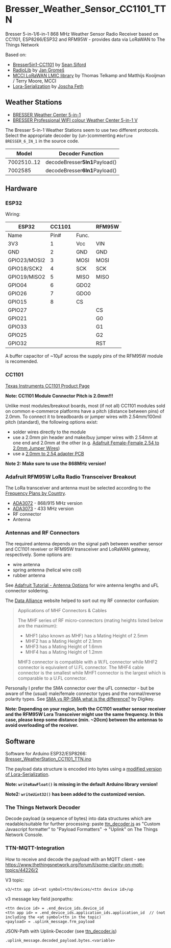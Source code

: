 # Bresser_Weather_Sensor_CC1101_TTN
Bresser 5-in-1/6-in-1 868 MHz Weather Sensor Radio Receiver based on CC1101, ESP8266/ESP32 and RFM95W - provides data via LoRaWAN to The Things Network

Based on:
- [Bresser5in1-CC1101](https://github.com/seaniefs/Bresser5in1-CC1101) by [Sean Siford](https://github.com/seaniefs)
- [RadioLib](https://github.com/jgromes/RadioLib) by [Jan Gromeš](https://github.com/jgromes)
- [MCCI LoRaWAN LMIC library](https://github.com/mcci-catena/arduino-lmic) by Thomas Telkamp and Matthijs Kooijman / Terry Moore, MCCI
- [Lora-Serialization](https://github.com/thesolarnomad/lora-serialization) by [Joscha Feth](https://github.com/joscha)

## Weather Stations

* [BRESSER Weather Center 5-in-1](https://www.bresser.de/en/Weather-Time/Weather-Center/BRESSER-Weather-Center-5-in-1-black.html)
* [BRESSER Professional WIFI colour Weather Center 5-in-1 V](https://www.bresser.de/en/Weather-Time/WLAN-Weather-Stations-Centers/BRESSER-Professional-WIFI-colour-Weather-Center-5-in-1-V.html)

The Bresser 5-in-1 Weather Stations seem to use two different protocols. Select the appropriate decoder by (un-)commenting `#define BRESSER_6_IN_1` in the source code.

| Model         | Decoder Function                |
| ------------- | ------------------------------- |
| 7002510..12   | decodeBresser**5In1**Payload()  |
| 7002585       | decodeBresser**6In1**Payload()  |

## Hardware 

### ESP32

Wiring:

| ESP32        | CC1101 |       | RFM95W         |
| ------------ | -------|------ | -------------- |
| Name         | Pin#   | Func. |                |  
| 3V3          | 1      | Vcc   | VIN            |
| GND          | 2      | GND   | GND            |
| GPIO23/MOSI2 | 3      | MOSI  | MOSI           |
| GPIO18/SCK2  | 4      | SCK   | SCK            |
| GPIO19/MISO2 | 5      | MISO  | MISO           |
| GPIO04       | 6      | GDO2  |                |
| GPIO26       | 7      | GDO0  |                |
| GPIO15       | 8      | CS    |                |
| GPIO27       |        |       | CS             |
| GPIO21       |        |       | G0             |
| GPIO33       |        |       | G1             |
| GPIO25       |        |       | G2             |
| GPIO32       |        |       | RST            |

A buffer capacitor of ~10µF across the supply pins of the RFM95W module is recomended.

### CC1101

[Texas Instruments CC1101 Product Page](https://www.ti.com/product/CC1101)

**Note: CC1101 Module Connector Pitch is 2.0mm!!!**

Unlike most modules/breakout boards, most (if not all) CC1101 modules sold on common e-commerce platforms have a pitch (distance between pins) of 2.0mm. To connect it to breadboards or jumper wires with 2.54mm/100mil pitch (standard), the following options exist:

* solder wires directly to the module
* use a 2.0mm pin header and make/buy jumper wires with 2.54mm at one end and 2.0mm at the other (e.g. [Adafruit Female-Female 2.54 to 2.0mm Jumper Wires](https://www.adafruit.com/product/1919))
* use a [2.0mm to 2.54 adapter PCB](https://www.amazon.de/Lazmin-1-27MM-2-54MM-Adapter-Platten-Brett-drahtlose-default/dp/B07V873N52)

**Note 2: Make sure to use the 868MHz version!**


### Adafruit RFM95W LoRa Radio Transceiver Breakout

The LoRa transceiver and antenna must be selected according to the [Frequency Plans by Country](https://www.thethingsnetwork.org/docs/lorawan/frequencies-by-country/).

* [ADA3072](https://www.adafruit.com/product/3072) - 868/915 MHz version
* [ADA3073](https://www.adafruit.com/product/3073) - 433 MHz version
* RF connector
* Antenna

### Antennas and RF Connectors

The required antenna depends on the signal path between weather sensor and CC1101 reveiver or RFM95W transceiver and LoRaWAN gateway, respectively. Some options are:
* wire antenna
* spring antenna (helical wire coil)
* rubber antenna

See [Adafruit Tutorial - Antenna Options](https://learn.adafruit.com/adafruit-feather-32u4-radio-with-lora-radio-module/antenna-options) for wire antenna lengths and uFL connector soldering.

The [Data Alliance](https://www.data-alliance.net/mhf-series-mhf1-mhf2-mhf3-mhf4/) website helped to sort out my RF connector confusion:

> Applications of MHF Connectors & Cables
>
> The MHF series of RF micro-connectors (mating heights listed below are the maximum):
> * MHF1 (also known as MHF) has a Mating Height of 2.5mm
> * MHF2 has a Mating Height of 2.1mm
> * MHF3 has a Mating Height of 1.6mm
> * MHF4 has a Mating Height of 1.2mm
>
> MHF3 connector is compatible with a W.FL connector while MHF2 connector is equivalent of U.FL connector. The MHF4 cable connector is the smallest while MHF1 connector is the largest which is comparable to a U.FL connector.

Personally I prefer the SMA connector over the uFL connector -  but be aware of the (usual) male/female connector types and the normal/reverse polarity types. See [SMA vs RP-SMA what is the difference?](https://forum.digikey.com/t/sma-vs-rp-sma-what-is-the-difference/550) by Digikey.

**Note: Depending on your region, both the CC1101 weather sensor receiver and the RFM95W Lora Transceiver might use the same frequency. In this case, please keep some distance (min. ~20cm) between the antennas to avoid overloading of the receiver.**

## Software

Software for Arduino ESP32/ESP8266: [Bresser_WeatherStation_CC1101_TTN.ino](Bresser_WeatherStation_CC1101_TTN.ino)

The payload data structure is encoded into bytes using a [modified version of Lora-Serialization](src/LoRa_Serialization/src).

**Note: `writeRawFloat()` is missing in the default Arduino library version!**

**Note2: `writeUint32()` has been added to the customized version.**

### The Things Network Decoder

Decode payload (a sequence of bytes) into data structures which are readable/suitable for further processing:
paste [ttn_decoder.js](ttn_decoder.js)  as "Custom Javascript formatter" to "Payload Formatters" -> "Uplink" on The Things Network Console.

### TTN-MQTT-Integration

How to receive and decode the payload with an MQTT client -
see https://www.thethingsnetwork.org/forum/t/some-clarity-on-mqtt-topics/44226/2

V3 topic:

`v3/<ttn app id><at symbol>ttn/devices/<ttn device id>/up`

  
v3 message key field jsonpaths:
  
```
<ttn device id> = .end_device_ids.device_id
<ttn app id> = .end_device_ids.application_ids.application_id  // (not including the <at symbol>ttn in the topic)
<payload> = .uplink_message.frm_payload
```  


JSON-Path with Uplink-Decoder (see [ttn_decoder.js](ttn_decoder.js))

`.uplink_message.decoded_payload.bytes.<variable>`
